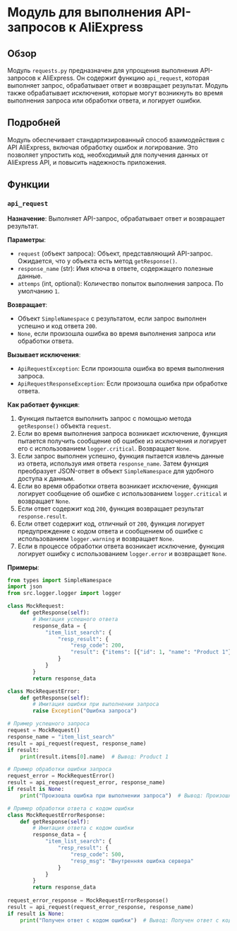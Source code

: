 # Модуль для выполнения API-запросов к AliExpress

## Обзор

Модуль `requests.py` предназначен для упрощения выполнения API-запросов к AliExpress. Он содержит функцию `api_request`, которая выполняет запрос, обрабатывает ответ и возвращает результат. Модуль также обрабатывает исключения, которые могут возникнуть во время выполнения запроса или обработки ответа, и логирует ошибки.

## Подробней

Модуль обеспечивает стандартизированный способ взаимодействия с API AliExpress, включая обработку ошибок и логирование. Это позволяет упростить код, необходимый для получения данных от AliExpress API, и повысить надежность приложения.

## Функции

### `api_request`

**Назначение**: Выполняет API-запрос, обрабатывает ответ и возвращает результат.

**Параметры**:

- `request` (объект запроса): Объект, представляющий API-запрос. Ожидается, что у объекта есть метод `getResponse()`.
- `response_name` (str): Имя ключа в ответе, содержащего полезные данные.
- `attemps` (int, optional): Количество попыток выполнения запроса. По умолчанию `1`.

**Возвращает**:

- Объект `SimpleNamespace` с результатом, если запрос выполнен успешно и код ответа `200`.
- `None`, если произошла ошибка во время выполнения запроса или обработки ответа.

**Вызывает исключения**:

- `ApiRequestException`: Если произошла ошибка во время выполнения запроса.
- `ApiRequestResponseException`: Если произошла ошибка при обработке ответа.

**Как работает функция**:

1.  Функция пытается выполнить запрос с помощью метода `getResponse()` объекта `request`.
2.  Если во время выполнения запроса возникает исключение, функция пытается получить сообщение об ошибке из исключения и логирует его с использованием `logger.critical`. Возвращает `None`.
3.  Если запрос выполнен успешно, функция пытается извлечь данные из ответа, используя имя ответа `response_name`. Затем функция преобразует JSON-ответ в объект `SimpleNamespace` для удобного доступа к данным.
4.  Если во время обработки ответа возникает исключение, функция логирует сообщение об ошибке с использованием `logger.critical` и возвращает `None`.
5.  Если ответ содержит код `200`, функция возвращает результат `response.result`.
6.  Если ответ содержит код, отличный от `200`, функция логирует предупреждение с кодом ответа и сообщением об ошибке с использованием `logger.warning` и возвращает `None`.
7.  Если в процессе обработки ответа возникает исключение, функция логирует ошибку с использованием `logger.error` и возвращает `None`.

**Примеры**:

```python
from types import SimpleNamespace
import json
from src.logger.logger import logger

class MockRequest:
    def getResponse(self):
        # Имитация успешного ответа
        response_data = {
            "item_list_search": {
                "resp_result": {
                    "resp_code": 200,
                    "result": {"items": [{"id": 1, "name": "Product 1"}]}
                }
            }
        }
        return response_data

class MockRequestError:
    def getResponse(self):
        # Имитация ошибки при выполнении запроса
        raise Exception("Ошибка запроса")

# Пример успешного запроса
request = MockRequest()
response_name = "item_list_search"
result = api_request(request, response_name)
if result:
    print(result.items[0].name)  # Вывод: Product 1

# Пример обработки ошибки запроса
request_error = MockRequestError()
result = api_request(request_error, response_name)
if result is None:
    print("Произошла ошибка при выполнении запроса")  # Вывод: Произошла ошибка при выполнении запроса

# Пример обработки ответа с кодом ошибки
class MockRequestErrorResponse:
    def getResponse(self):
        # Имитация ответа с кодом ошибки
        response_data = {
            "item_list_search": {
                "resp_result": {
                    "resp_code": 500,
                    "resp_msg": "Внутренняя ошибка сервера"
                }
            }
        }
        return response_data
        
request_error_response = MockRequestErrorResponse()
result = api_request(request_error_response, response_name)
if result is None:
    print("Получен ответ с кодом ошибки")  # Вывод: Получен ответ с кодом ошибки